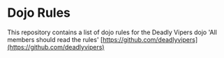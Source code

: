 Dojo Rules
==========

This repository contains a list of dojo rules for the Deadly Vipers dojo
'All members should read the rules'
[https://github.com/deadlyvipers](https://github.com/deadlyvipers)
